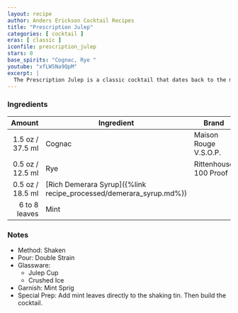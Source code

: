 ```yaml
---
layout: recipe
author: Anders Erickson Cocktail Recipes
title: "Prescription Julep"
categories: [ cocktail ]
eras: [ classic ]
iconfile: prescription_julep
stars: 0
base_spirits: "Cognac, Rye "
youtube: "xfLW5Na9QpM"
excerpt: |
  The Prescription Julep is a classic cocktail that dates back to the mid-1800s. It's a refreshing and complex drink that combines the flavors of rye whiskey, cognac, mint, and sugar.
---
```


### Ingredients

|        Amount | Ingredient                                               | Brand                 |
| ------------: | -------------------------------------------------------- | --------------------- |
|        1.5 oz / 37.5 ml | Cognac                                                   | Maison Rouge V.S.O.P. |
|        0.5 oz / 12.5 ml | Rye                                                      | Rittenhouse 100 Proof |
|        0.5 oz / 18.5 ml | [Rich Demerara Syrup]({%link recipe_processed/demerara_syrup.md%}) |
| 6 to 8 leaves | Mint                                                     |

### Notes

- Method: Shaken
- Pour: Double Strain
- Glassware:
  - Julep Cup
  - Crushed Ice
- Garnish: Mint Sprig
- Special Prep: Add mint leaves directly to the shaking tin. Then build the cocktail.
